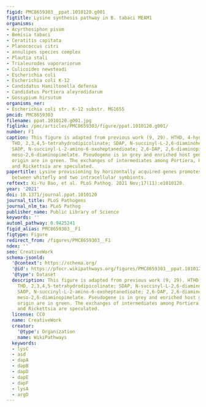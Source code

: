 ```yaml
---
figid: PMC8659303__ppat.1010120.g001
figtitle: Lysine synthesis pathway in B. tabaci MEAM1
organisms:
- Acyrthosiphon pisum
- Bemisia tabaci
- Ceratitis capitata
- Planococcus citri
- annulipes species complex
- Plautia stali
- Trialeurodes vaporariorum
- Culicoides newsteadi
- Escherichia coli
- Escherichia coli K-12
- Candidatus Hamiltonella defensa
- Candidatus Portiera aleyrodidarum
- Gossypium hirsutum
organisms_ner:
- Escherichia coli str. K-12 substr. MG1655
pmcid: PMC8659303
filename: ppat.1010120.g001.jpg
figlink: /pmc/articles/PMC8659303/figure/ppat.1010120.g001/
number: F1
caption: This figure is adapted from previous work (9, 29). HTHD, 4-hydroxy-2,3,4,5-tetrahydrodipicolinate;
  THD, 2,3,4,5-tetrahydrodipicolinate; SDAP, N-succinyl-L-2,6-diaminoheptanedioate;
  SAOP, N-succinyl-L-2-amino-6-oxoheptanedioate; 2,6-DAP, 2,6-diaminopimelate; meso-DAP,
  meso-2,6-diaminopimelate. Pseudogene is in grey and enriched host genes of bacterial
  origin are in green. The exchanges of intermediates among Portiera, Hamiltonella
  and Rickettsia are speculated.
papertitle: Lysine provisioning by horizontally acquired genes promotes mutual dependence
  between whitefly and two intracellular symbionts.
reftext: Xi-Yu Bao, et al. PLoS Pathog. 2021 Nov;17(11):e1010120.
year: '2021'
doi: 10.1371/journal.ppat.1010120
journal_title: PLoS Pathogens
journal_nlm_ta: PLoS Pathog
publisher_name: Public Library of Science
keywords: ''
automl_pathway: 0.9425241
figid_alias: PMC8659303__F1
figtype: Figure
redirect_from: /figures/PMC8659303__F1
ndex: ''
seo: CreativeWork
schema-jsonld:
  '@context': https://schema.org/
  '@id': https://pfocr.wikipathways.org/figures/PMC8659303__ppat.1010120.g001.html
  '@type': Dataset
  description: This figure is adapted from previous work (9, 29). HTHD, 4-hydroxy-2,3,4,5-tetrahydrodipicolinate;
    THD, 2,3,4,5-tetrahydrodipicolinate; SDAP, N-succinyl-L-2,6-diaminoheptanedioate;
    SAOP, N-succinyl-L-2-amino-6-oxoheptanedioate; 2,6-DAP, 2,6-diaminopimelate; meso-DAP,
    meso-2,6-diaminopimelate. Pseudogene is in grey and enriched host genes of bacterial
    origin are in green. The exchanges of intermediates among Portiera, Hamiltonella
    and Rickettsia are speculated.
  license: CC0
  name: CreativeWork
  creator:
    '@type': Organization
    name: WikiPathways
  keywords:
  - lysC
  - asd
  - dapA
  - dapB
  - dapD
  - dapE
  - dapF
  - lysA
  - argD
---
```


